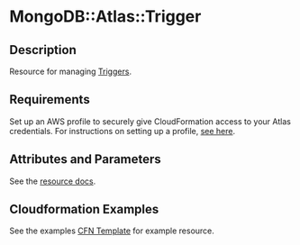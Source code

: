 # MongoDB::Atlas::Trigger

## Description
Resource for managing [Triggers](https://www.mongodb.com/docs/atlas/app-services/admin/api/v3/#tag/triggers).

## Requirements

Set up an AWS profile to securely give CloudFormation access to your Atlas credentials.
For instructions on setting up a profile, [see here](/README.md#mongodb-atlas-api-keys-credential-management).

## Attributes and Parameters

See the [resource docs](docs/README.md).

## Cloudformation Examples

See the examples [CFN Template](../../examples/trigger/trigger.json) for example resource.
